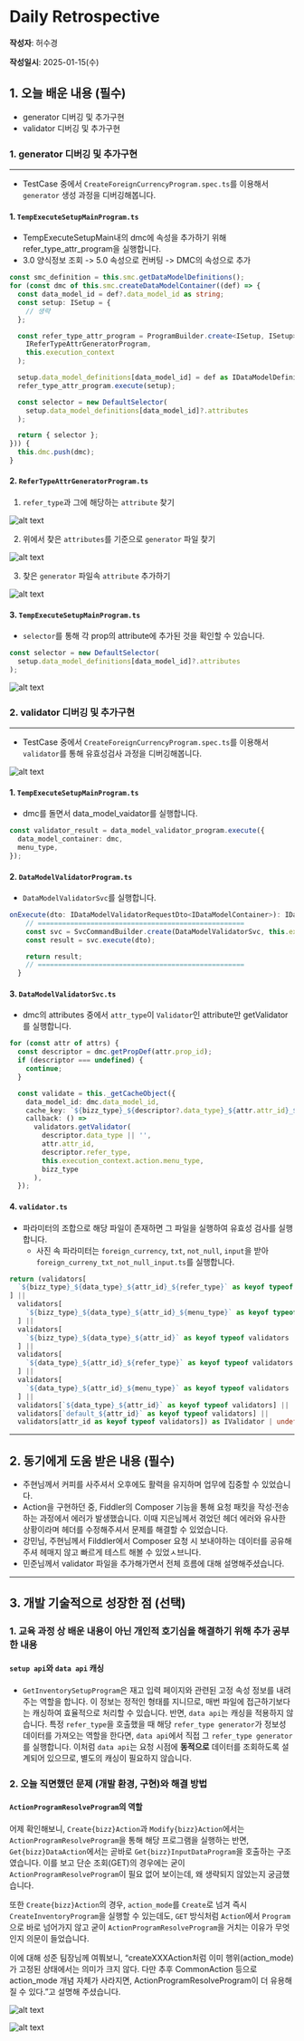 # Daily Retrospective

**작성자**: 허수경

**작성일시**: 2025-01-15(수)

## 1. 오늘 배운 내용 (필수)

- generator 디버깅 및 추가구현
- validator 디버깅 및 추가구현

### 1. generator 디버깅 및 추가구현

---

- TestCase 중에서 `CreateForeignCurrencyProgram.spec.ts`를 이용해서 `generator` 생성 과정을 디버깅해봅니다.

#### 1. `TempExecuteSetupMainProgram.ts`

- TempExecuteSetupMain내의 dmc에 속성을 추가하기 위해 refer_type_attr_program을 실행합니다.
- 3.0 양식정보 조회 -> 5.0 속성으로 컨버팅 -> DMC의 속성으로 추가

```ts
const smc_definition = this.smc.getDataModelDefinitions();
for (const dmc of this.smc.createDataModelContainer((def) => {
  const data_model_id = def?.data_model_id as string;
  const setup: ISetup = {
    // 생략
  };

  const refer_type_attr_program = ProgramBuilder.create<ISetup, ISetup>(
    IReferTypeAttrGeneratorProgram,
    this.execution_context
  );

  setup.data_model_definitions[data_model_id] = def as IDataModelDefinition;
  refer_type_attr_program.execute(setup);

  const selector = new DefaultSelector(
    setup.data_model_definitions[data_model_id]?.attributes
  );

  return { selector };
})) {
  this.dmc.push(dmc);
}
```

#### 2. `ReferTypeAttrGeneratorProgram.ts`

1. `refer_type`과 그에 해당하는 `attribute` 찾기

![alt text](<../ref/허수경_이미지/250115_generator(1).png>)

2. 위에서 찾은 `attributes`를 기준으로 `generator` 파일 찾기

![alt text](<../ref/허수경_이미지/250115_generator(2).png>)

3. 찾은 `generator` 파일속 `attribute` 추가하기

![alt text](<../ref/허수경_이미지/250115_generator(3).png>)

#### 3. `TempExecuteSetupMainProgram.ts`

- `selector`를 통해 각 prop의 attribute에 추가된 것을 확인할 수 있습니다.

```ts
const selector = new DefaultSelector(
  setup.data_model_definitions[data_model_id]?.attributes
);
```

![alt text](../ref/허수경_이미지/250115_generator_result.png)

### 2. validator 디버깅 및 추가구현

---

- TestCase 중에서 `CreateForeignCurrencyProgram.spec.ts`를 이용해서 `validator`를 통해 유효성검사 과정을 디버깅해봅니다.

![alt text](../ref/허수경_이미지/250115_validator.png)

#### 1. `TempExecuteSetupMainProgram.ts`

- dmc를 돌면서 data_model_vaidator를 실행합니다.

```ts
const validator_result = data_model_validator_program.execute({
  data_model_container: dmc,
  menu_type,
});
```

#### 2. `DataModelValidatorProgram.ts`

- `DataModelValidatorSvc`를 실행합니다.

```ts
onExecute(dto: IDataModelValidatorRequestDto<IDataModelContainer>): IDataModelValidatorResultDto {
    // ===================================================
    const svc = SvcCommandBuilder.create(DataModelValidatorSvc, this.execution_context);
    const result = svc.execute(dto);

    return result;
    // ===================================================
  }
```

#### 3. `DataModelValidatorSvc.ts`

- dmc의 attributes 중에서 `attr_type`이 `Validator`인 attribute만 getValidator를 실행합니다.

```ts
for (const attr of attrs) {
  const descriptor = dmc.getPropDef(attr.prop_id);
  if (descriptor === undefined) {
    continue;
  }

  const validate = this._getCacheObject({
    data_model_id: dmc.data_model_id,
    cache_key: `${bizz_type}_${descriptor?.data_type}_${attr.attr_id}_${descriptor.refer_type}_${data.menu_type}_validator`,
    callback: () =>
      validators.getValidator(
        descriptor.data_type || '',
        attr.attr_id,
        descriptor.refer_type,
        this.execution_context.action.menu_type,
        bizz_type
      ),
  });
```

#### 4. `validator.ts`

- 파라미터의 조합으로 해당 파일이 존재하면 그 파일을 실행하여 유효성 검사를 실행합니다.
  - 사진 속 파라미터는 `foreign_currency`, `txt`, `not_null`, `input`을 받아 `foreign_curreny_txt_not_null_input.ts`를 실행합니다.

```ts
return (validators[
  `${bizz_type}_${data_type}_${attr_id}_${refer_type}` as keyof typeof validators
] ||
  validators[
    `${bizz_type}_${data_type}_${attr_id}_${menu_type}` as keyof typeof validators
  ] ||
  validators[
    `${bizz_type}_${data_type}_${attr_id}` as keyof typeof validators
  ] ||
  validators[
    `${data_type}_${attr_id}_${refer_type}` as keyof typeof validators
  ] ||
  validators[
    `${data_type}_${attr_id}_${menu_type}` as keyof typeof validators
  ] ||
  validators[`${data_type}_${attr_id}` as keyof typeof validators] ||
  validators[`default_${attr_id}` as keyof typeof validators] ||
  validators[attr_id as keyof typeof validators]) as IValidator | undefined;
```

---

## 2. 동기에게 도움 받은 내용 (필수)

- 주현님께서 커피를 사주셔서 오후에도 활력을 유지하며 업무에 집중할 수 있었습니다.
- Action을 구현하던 중, Fiddler의 Composer 기능을 통해 요청 패킷을 작성·전송하는 과정에서 에러가 발생했습니다. 이때 지은님께서 겪었던 헤더 에러와 유사한 상황이라며 헤더를 수정해주셔서 문제를 해결할 수 있었습니다.
- 강민님, 주현님께서 Filddler에서 Composer 요청 시 보내야하는 데이터를 공유해주셔 헤매지 않고 빠르게 테스트 해볼 수 있었ㅅ브니다.
- 민준님께서 validator 파일을 추가해가면서 전체 흐름에 대해 설명해주셨습니다.

---

## 3. 개발 기술적으로 성장한 점 (선택)

### 1. 교육 과정 상 배운 내용이 아닌 개인적 호기심을 해결하기 위해 추가 공부한 내용

#### `setup api`와 `data api` 캐싱

- `GetInventorySetupProgram`은 재고 입력 페이지와 관련된 고정 속성 정보를 내려주는 역할을 합니다. 이 정보는 정적인 형태를 지니므로, 매번 파일에 접근하기보다는 캐싱하여 효율적으로 처리할 수 있습니다.
  반면, `data api`는 캐싱을 적용하지 않습니다. 특정 `refer_type`을 호출했을 때 해당 `refer_type generator`가 정보성 데이터를 가져오는 역할을 한다면, `data api`에서 직접 그 `refer_type generator`를 실행합니다. 이처럼 `data api`는 요청 시점에 **동적으로** 데이터를 조회하도록 설계되어 있으므로, 별도의 캐싱이 필요하지 않습니다.

### 2. 오늘 직면했던 문제 (개발 환경, 구현)와 해결 방법

#### `ActionProgramResolveProgram`의 역할

어제 확인해보니, `Create{bizz}Action`과 `Modify{bizz}Action`에서는 `ActionProgramResolveProgram`을 통해 해당 프로그램을 실행하는 반면, `Get{bizz}DataAction`에서는 곧바로 `Get{bizz}InputDataProgram`을 호출하는 구조였습니다. 이를 보고 단순 조회(GET)의 경우에는 굳이 `ActionProgramResolveProgram`이 필요 없어 보이는데, 왜 생략되지 않았는지 궁금했습니다.

또한 `Create{bizz}Action`의 경우, `action_mode`를 `Create`로 넘겨 즉시 `CreateInventoryProgram`을 실행할 수 있는데도, `GET` 방식처럼 `Action`에서 `Program`으로 바로 넘어가지 않고 굳이 `ActionProgramResolveProgram`을 거치는 이유가 무엇인지 의문이 들었습니다.

이에 대해 성준 팀장님께 여쭤보니, “createXXXAction처럼 이미 행위(action_mode)가 고정된 상태에서는 의미가 크지 않다. 다만 추후 CommonAction 등으로 action_mode 개념 자체가 사라지면, ActionProgramResolveProgram이 더 유용해질 수 있다.”고 설명해 주셨습니다.

![alt text](<../ref/허수경_이미지/250115_resolver(1).png>)

![alt text](<../ref/허수경_이미지/250115_resolver(2).png>)

